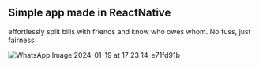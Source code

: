 <h2>Simple app made in ReactNative</h2>
<p>effortlessly split bills with friends and know who owes whom. No fuss, just fairness</p>

![WhatsApp Image 2024-01-19 at 17 23 14_e71fd91b](https://github.com/Krish020902/FairFunds/assets/96249858/a4526825-4ed4-4203-80fb-cb6cccfbcfec)
